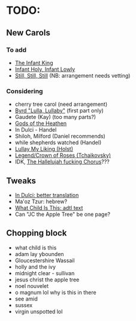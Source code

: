 # TODO:

## New Carols

### To add
* [The Infant King](https://www.cpdl.org/wiki/images/e/e3/SIng_Lullaby_-_Full_Score.pdf)
* [Infant Holy, Infant Lowly](https://hymnary.org/hymn/HTLG2017/page/102)
* [Still, Still, Still](http://www.cantatedomino.org/cd/still,-still,-still.---salzburg-melody--arr-mather-.php) (NB: arrangement needs vetting)

### Considering
* cherry tree carol (need arrangement)
* [Byrd "Lulla, Lullaby"](https://www.cpdl.org/wiki/images/c/c0/Lullaby%2C_my_sweet_little_baby_Byrd.pdf) (first part only)
* Gaudete (Kay) (too many parts?)
* [Gods of the Heathen](http://www.hymnsandcarolsofchristmas.com/Hymns_and_Carols/gods_of_the_heathen.htm)
* In Dulci - Handel
* Shiloh, Milford (Daniel recommends)
* while shepherds watched (Handel)
* [Lullay My Liking (Holst)](https://www.cpdl.org/wiki/images/f/fd/Ws-hols-lu2.pdf)
* [Legend/Crown of Roses (Tchaikovsky)](https://www.cpdl.org/wiki/images/3/33/Tcha-leg.pdf)
* IDK, [The Hallelujah fucking Chorus](https://www.cpdl.org/wiki/index.php/Hallelujah_(from_%27Messiah%27)_(George_Frideric_Handel))???

## Tweaks
* [In Dulci: better translation](https://hymnary.org/text/in_dulci_jubilo_let_us_our_homage_show)
* Ma'oz Tzur: hebrew?
* [What Child Is This: adtl text](https://www.hymnsandcarolsofchristmas.com/Hymns_and_Carols/what_child_is_this_version_1.htm)
* Can "JC the Apple Tree" be one page?

## Chopping block
* what child is this
* adam lay ybounden
* Gloucestershire Wassail
* holly and the ivy
* midnight clear - sullivan
* jesus christ the apple tree
* noel nouvelet
* o magnum lol why is this in there
* see amid
* sussex
* virgin unspotted lol
